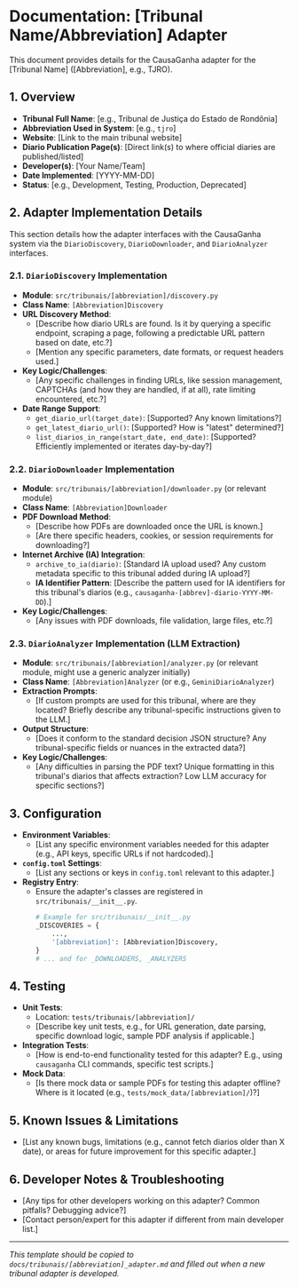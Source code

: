 # Documentation: [Tribunal Name/Abbreviation] Adapter

This document provides details for the CausaGanha adapter for the [Tribunal Name] ([Abbreviation], e.g., TJRO).

## 1. Overview

-   **Tribunal Full Name**: [e.g., Tribunal de Justiça do Estado de Rondônia]
-   **Abbreviation Used in System**: [e.g., `tjro`]
-   **Website**: [Link to the main tribunal website]
-   **Diario Publication Page(s)**: [Direct link(s) to where official diaries are published/listed]
-   **Developer(s)**: [Your Name/Team]
-   **Date Implemented**: [YYYY-MM-DD]
-   **Status**: [e.g., Development, Testing, Production, Deprecated]

## 2. Adapter Implementation Details

This section details how the adapter interfaces with the CausaGanha system via the `DiarioDiscovery`, `DiarioDownloader`, and `DiarioAnalyzer` interfaces.

### 2.1. `DiarioDiscovery` Implementation

-   **Module**: `src/tribunais/[abbreviation]/discovery.py`
-   **Class Name**: `[Abbreviation]Discovery`
-   **URL Discovery Method**:
    -   [Describe how diario URLs are found. Is it by querying a specific endpoint, scraping a page, following a predictable URL pattern based on date, etc.?]
    -   [Mention any specific parameters, date formats, or request headers used.]
-   **Key Logic/Challenges**:
    -   [Any specific challenges in finding URLs, like session management, CAPTCHAs (and how they are handled, if at all), rate limiting encountered, etc.?]
-   **Date Range Support**:
    -   `get_diario_url(target_date)`: [Supported? Any known limitations?]
    -   `get_latest_diario_url()`: [Supported? How is "latest" determined?]
    -   `list_diarios_in_range(start_date, end_date)`: [Supported? Efficiently implemented or iterates day-by-day?]

### 2.2. `DiarioDownloader` Implementation

-   **Module**: `src/tribunais/[abbreviation]/downloader.py` (or relevant module)
-   **Class Name**: `[Abbreviation]Downloader`
-   **PDF Download Method**:
    -   [Describe how PDFs are downloaded once the URL is known.]
    -   [Are there specific headers, cookies, or session requirements for downloading?]
-   **Internet Archive (IA) Integration**:
    -   `archive_to_ia(diario)`: [Standard IA upload used? Any custom metadata specific to this tribunal added during IA upload?]
    -   **IA Identifier Pattern**: [Describe the pattern used for IA identifiers for this tribunal's diarios (e.g., `causaganha-[abbrev]-diario-YYYY-MM-DD`).]
-   **Key Logic/Challenges**:
    -   [Any issues with PDF downloads, file validation, large files, etc.?]

### 2.3. `DiarioAnalyzer` Implementation (LLM Extraction)

-   **Module**: `src/tribunais/[abbreviation]/analyzer.py` (or relevant module, might use a generic analyzer initially)
-   **Class Name**: `[Abbreviation]Analyzer` (or e.g., `GeminiDiarioAnalyzer`)
-   **Extraction Prompts**:
    -   [If custom prompts are used for this tribunal, where are they located? Briefly describe any tribunal-specific instructions given to the LLM.]
-   **Output Structure**:
    -   [Does it conform to the standard decision JSON structure? Any tribunal-specific fields or nuances in the extracted data?]
-   **Key Logic/Challenges**:
    -   [Any difficulties in parsing the PDF text? Unique formatting in this tribunal's diarios that affects extraction? Low LLM accuracy for specific sections?]

## 3. Configuration

-   **Environment Variables**:
    -   [List any specific environment variables needed for this adapter (e.g., API keys, specific URLs if not hardcoded).]
-   **`config.toml` Settings**:
    -   [List any sections or keys in `config.toml` relevant to this adapter.]
-   **Registry Entry**:
    -   Ensure the adapter's classes are registered in `src/tribunais/__init__.py`.
        ```python
        # Example for src/tribunais/__init__.py
        _DISCOVERIES = {
            ...,
            '[abbreviation]': [Abbreviation]Discovery,
        }
        # ... and for _DOWNLOADERS, _ANALYZERS
        ```

## 4. Testing

-   **Unit Tests**:
    -   Location: `tests/tribunais/[abbreviation]/`
    -   [Describe key unit tests, e.g., for URL generation, date parsing, specific download logic, sample PDF analysis if applicable.]
-   **Integration Tests**:
    -   [How is end-to-end functionality tested for this adapter? E.g., using `causaganha` CLI commands, specific test scripts.]
-   **Mock Data**:
    -   [Is there mock data or sample PDFs for testing this adapter offline? Where is it located (e.g., `tests/mock_data/[abbreviation]/`)?]

## 5. Known Issues & Limitations

-   [List any known bugs, limitations (e.g., cannot fetch diarios older than X date), or areas for future improvement for this specific adapter.]

## 6. Developer Notes & Troubleshooting

-   [Any tips for other developers working on this adapter? Common pitfalls? Debugging advice?]
-   [Contact person/expert for this adapter if different from main developer list.]

---

*This template should be copied to `docs/tribunais/[abbreviation]_adapter.md` and filled out when a new tribunal adapter is developed.*

